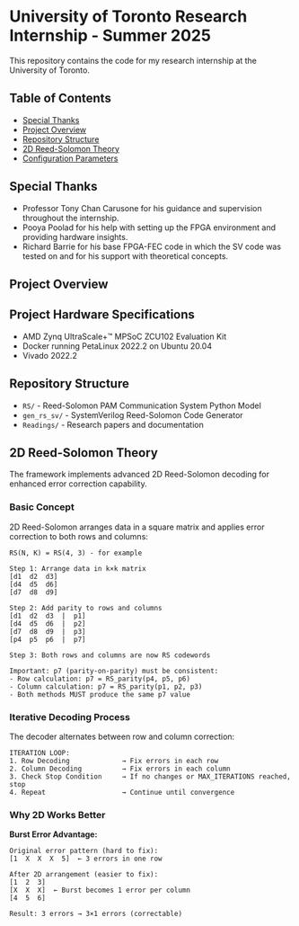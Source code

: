 # University of Toronto Research Internship - Summer 2025

This repository contains the code for my research internship at the University of Toronto.

## Table of Contents

- [Special Thanks](#special-thanks)
- [Project Overview](#project-overview)
- [Repository Structure](#repository-structure)
- [2D Reed-Solomon Theory](#2d-reed-solomon-theory)
- [Configuration Parameters](#configuration-parameters)

## Special Thanks
- Professor Tony Chan Carusone for his guidance and supervision throughout the internship.
- Pooya Poolad for his help with setting up the FPGA environment and providing hardware insights.
- Richard Barrie for his base FPGA-FEC code in which the SV code was tested on and for his support with theoretical concepts.

## Project Overview

## Project Hardware Specifications

- AMD Zynq UltraScale+™ MPSoC ZCU102 Evaluation Kit
- Docker running PetaLinux 2022.2 on Ubuntu 20.04
- Vivado 2022.2

## Repository Structure

- `RS/` - Reed-Solomon PAM Communication System Python Model
- `gen_rs_sv/` - SystemVerilog Reed-Solomon Code Generator
- `Readings/` - Research papers and documentation

## 2D Reed-Solomon Theory

The framework implements advanced 2D Reed-Solomon decoding for enhanced error correction capability.

### Basic Concept

2D Reed-Solomon arranges data in a square matrix and applies error correction to both rows and columns:

```
RS(N, K) = RS(4, 3) - for example

Step 1: Arrange data in k×k matrix
[d1  d2  d3]
[d4  d5  d6]  
[d7  d8  d9]

Step 2: Add parity to rows and columns
[d1  d2  d3  |  p1]
[d4  d5  d6  |  p2]
[d7  d8  d9  |  p3]
[p4  p5  p6  |  p7]

Step 3: Both rows and columns are now RS codewords

Important: p7 (parity-on-parity) must be consistent:
- Row calculation: p7 = RS_parity(p4, p5, p6)
- Column calculation: p7 = RS_parity(p1, p2, p3)
- Both methods MUST produce the same p7 value
```

### Iterative Decoding Process

The decoder alternates between row and column correction:

```
ITERATION LOOP:
1. Row Decoding             → Fix errors in each row
2. Column Decoding          → Fix errors in each column
3. Check Stop Condition     → If no changes or MAX_ITERATIONS reached, stop
4. Repeat                   → Continue until convergence
```

### Why 2D Works Better

**Burst Error Advantage:**
```
Original error pattern (hard to fix):
[1  X  X  X  5]  ← 3 errors in one row

After 2D arrangement (easier to fix):
[1  2  3]
[X  X  X]  ← Burst becomes 1 error per column
[4  5  6]

Result: 3 errors → 3×1 errors (correctable)
```